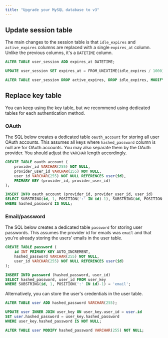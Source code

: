 ```yaml
---
title: "Upgrade your MySQL database to v3"
---
```


## Update session table

The main changes to the session table is that `idle_expires` and `active_expires` columns are replaced with a single `expires_at` column. Unlike the previous columns, it's a `DATETIME` column.

```sql
ALTER TABLE user_session ADD expires_at DATETIME;

UPDATE user_session SET expires_at = FROM_UNIXTIME(idle_expires / 1000);

ALTER TABLE user_session DROP active_expires, DROP idle_expires, MODIFY expires_at DATETIME NOT NULL;
```

## Replace key table

You can keep using the key table, but we recommend using dedicated tables for each authentication method.

### OAuth

The SQL below creates a dedicated table `oauth_account` for storing all user OAuth accounts. This assumes all keys where `hashed_password` column is null are for OAuth accounts. You may also separate them by the OAuth provider. You should adjust the `VARCHAR` length accordingly.

```sql
CREATE TABLE oauth_account (
    provider_id VARCHAR(255) NOT NULL,
    provider_user_id VARCHAR(255) NOT NULL,
    user_id VARCHAR(255) NOT NULL REFERENCES user(id),
    PRIMARY KEY (provider_id, provider_user_id)
);

INSERT INTO oauth_account (provider_id, provider_user_id, user_id)
SELECT SUBSTRING(id, 1, POSITION(':' IN id)-1), SUBSTRING(id, POSITION(':' IN id)+1), user_id FROM user_key
WHERE hashed_password IS NULL;
```

### Email/password

The SQL below creates a dedicated table `password` for storing user passwords. This assumes the provider id for emails was `email` and that you're already storing the users' emails in the user table.

```sql
CREATE TABLE password (
    id INT PRIMARY KEY AUTO_INCREMENT,
    hashed_password VARCHAR(255) NOT NULL,
    user_id VARCHAR(255) NOT NULL REFERENCES user(id)
);

INSERT INTO password (hashed_password, user_id)
SELECT hashed_password, user_id FROM user_key
WHERE SUBSTRING(id, 1, POSITION(':' IN id)-1) = 'email';
```

Alternatively, you can store the user's credentials in the user table.

```sql
ALTER TABLE user ADD hashed_password VARCHAR(255);

UPDATE user INNER JOIN user_key ON user_key.user_id = user.id
SET user.hashed_password = user_key.hashed_password
WHERE user_key.hashed_password IS NOT NULL;

ALTER TABLE user MODIFY hashed_password VARCHAR(255) NOT NULL;
```
